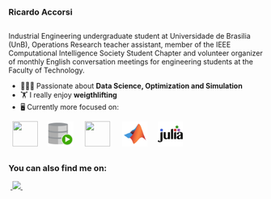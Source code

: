### Ricardo Accorsi

##

Industrial Engineering undergraduate student at Universidade de Brasilia (UnB), Operations Research teacher assistant, member of the IEEE Computational Intelligence Society Student Chapter and volunteer organizer of monthly English conversation meetings for engineering students at the Faculty of Technology.

- 👨🏻‍💻 Passionate about **Data Science, Optimization and Simulation**
- 🏋 I really enjoy **weigthlifting**
- 🖥️ Currently more focused on:
<div style="display: inline">
  &nbsp;&nbsp;<img width='50' height='50' src="https://cdn.jsdelivr.net/gh/devicons/devicon/icons/python/python-original.svg" />&nbsp;&nbsp;
  &nbsp;&nbsp;<img width='50' height='50' src="https://github.com/devicons/devicon/blob/v2.16.0/icons/sqldeveloper/sqldeveloper-original.svg" />&nbsp;&nbsp;&nbsp;
  &nbsp;&nbsp;<img width='50' height='50' src="https://cdn.jsdelivr.net/gh/devicons/devicon/icons/r/r-original.svg" />&nbsp;&nbsp;&nbsp;
  &nbsp;&nbsp;<img width='50' height='50' src="https://github.com/devicons/devicon/blob/v2.16.0/icons/matlab/matlab-original.svg" />&nbsp;&nbsp;
  &nbsp;&nbsp;<img width='50' height='50' src="https://github.com/devicons/devicon/blob/v2.16.0/icons/julia/julia-original-wordmark.svg" />&nbsp;&nbsp;
</div> 

##

### You can also find me on:
&nbsp;<a href="https://www.linkedin.com/in/ricardoaccorsi/">
  <img src="https://img.shields.io/badge/linkedin-%230077B5.svg?style=for-the-badge&logo=linkedin&logoColor=white">
</a>&nbsp;
